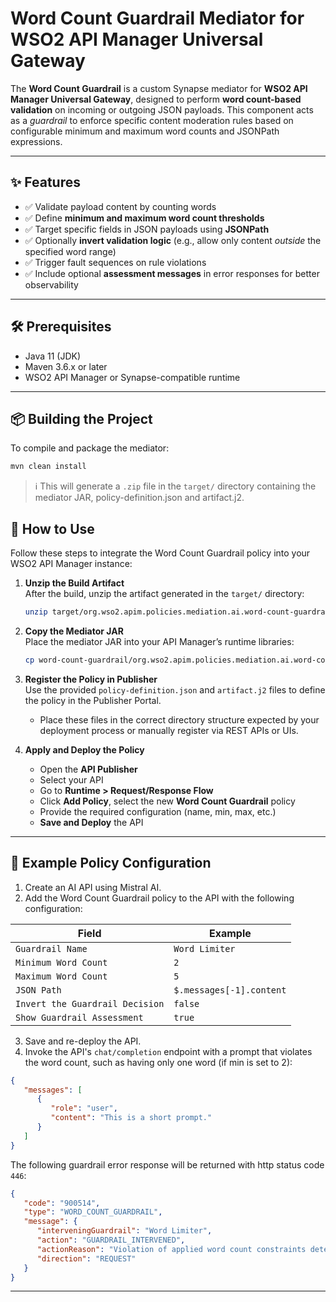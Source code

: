 # Word Count Guardrail Mediator for WSO2 API Manager Universal Gateway

The **Word Count Guardrail** is a custom Synapse mediator for **WSO2 API Manager Universal Gateway**, designed to perform **word count-based validation** on incoming or outgoing JSON payloads. This component acts as a *guardrail* to enforce specific content moderation rules based on configurable minimum and maximum word counts and JSONPath expressions.

---

## ✨ Features

- ✅ Validate payload content by counting words
- ✅ Define **minimum and maximum word count thresholds**
- ✅ Target specific fields in JSON payloads using **JSONPath**
- ✅ Optionally **invert validation logic** (e.g., allow only content *outside* the specified word range)
- ✅ Trigger fault sequences on rule violations
- ✅ Include optional **assessment messages** in error responses for better observability

---

## 🛠️ Prerequisites

- Java 11 (JDK)
- Maven 3.6.x or later
- WSO2 API Manager or Synapse-compatible runtime

---

## 📦 Building the Project

To compile and package the mediator:

```bash
mvn clean install
```

> ℹ️ This will generate a `.zip` file in the `target/` directory containing the mediator JAR, policy-definition.json and artifact.j2.

## 🚀 How to Use

Follow these steps to integrate the Word Count Guardrail policy into your WSO2 API Manager instance:

1. **Unzip the Build Artifact**  
   After the build, unzip the artifact generated in the `target/` directory:

   ```bash
   unzip target/org.wso2.apim.policies.mediation.ai.word-count-guardrail-<version>-distribution.zip -d word-count-guardrail
   ```

2. **Copy the Mediator JAR**  
   Place the mediator JAR into your API Manager’s runtime libraries:

   ```bash
   cp word-count-guardrail/org.wso2.apim.policies.mediation.ai.word-count-guardrail-<version>.jar $APIM_HOME/repository/components/lib/
   ```

3. **Register the Policy in Publisher**  
   Use the provided `policy-definition.json` and `artifact.j2` files to define the policy in the Publisher Portal.

   - Place these files in the correct directory structure expected by your deployment process or manually register via REST APIs or UIs.

4. **Apply and Deploy the Policy**
   - Open the **API Publisher**
   - Select your API
   - Go to **Runtime > Request/Response Flow**
   - Click **Add Policy**, select the new **Word Count Guardrail** policy
   - Provide the required configuration (name, min, max, etc.)
   - **Save and Deploy** the API

---

## 🧾 Example Policy Configuration

1. Create an AI API using Mistral AI.
2. Add the Word Count Guardrail policy to the API with the following configuration:

| Field                           | Example                  |
|---------------------------------|--------------------------|
| `Guardrail Name`                | `Word Limiter`           |
| `Minimum Word Count`            | `2`                      |
| `Maximum Word Count`            | `5`                      |
| `JSON Path`                     | `$.messages[-1].content` |
| `Invert the Guardrail Decision` | `false`                  |
| `Show Guardrail Assessment`     | `true`                   |

3. Save and re-deploy the API.
4. Invoke the API's `chat/completion` endpoint with a prompt that violates the word count, such as having only one word (if min is set to 2):

```json
{
   "messages": [
      {
         "role": "user",
         "content": "This is a short prompt."
      }
   ]
}
```

The following guardrail error response will be returned with http status code `446`:

```json
{
   "code": "900514",
   "type": "WORD_COUNT_GUARDRAIL",
   "message": {
      "interveningGuardrail": "Word Limiter",
      "action": "GUARDRAIL_INTERVENED",
      "actionReason": "Violation of applied word count constraints detected.",
      "direction": "REQUEST"
   }
}
```
---
